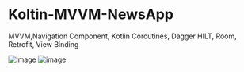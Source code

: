 # Koltin-MVVM-NewsApp
MVVM,Navigation Component, Kotlin Coroutines, Dagger HILT, Room, Retrofit, View Binding


![image](https://user-images.githubusercontent.com/46397935/195885658-bc103fbe-6848-43ea-8192-5a4fbeabdfd6.png)
![image](https://user-images.githubusercontent.com/46397935/195885777-7832c1f7-9f21-4784-8030-16da73442642.png)


